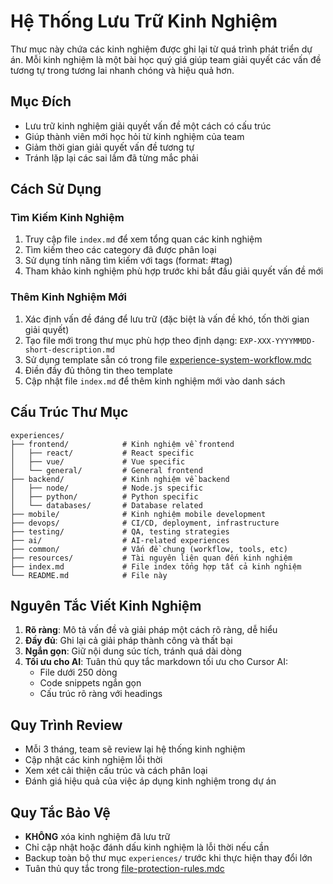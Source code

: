 # Hệ Thống Lưu Trữ Kinh Nghiệm

Thư mục này chứa các kinh nghiệm được ghi lại từ quá trình phát triển dự án. Mỗi kinh nghiệm là một bài học quý giá giúp team giải quyết các vấn đề tương tự trong tương lai nhanh chóng và hiệu quả hơn.

## Mục Đích

- Lưu trữ kinh nghiệm giải quyết vấn đề một cách có cấu trúc
- Giúp thành viên mới học hỏi từ kinh nghiệm của team
- Giảm thời gian giải quyết vấn đề tương tự
- Tránh lặp lại các sai lầm đã từng mắc phải

## Cách Sử Dụng

### Tìm Kiếm Kinh Nghiệm

1. Truy cập file `index.md` để xem tổng quan các kinh nghiệm
2. Tìm kiếm theo các category đã được phân loại
3. Sử dụng tính năng tìm kiếm với tags (format: #tag)
4. Tham khảo kinh nghiệm phù hợp trước khi bắt đầu giải quyết vấn đề mới

### Thêm Kinh Nghiệm Mới

1. Xác định vấn đề đáng để lưu trữ (đặc biệt là vấn đề khó, tốn thời gian giải quyết)
2. Tạo file mới trong thư mục phù hợp theo định dạng: `EXP-XXX-YYYYMMDD-short-description.md`
3. Sử dụng template sẵn có trong file [experience-system-workflow.mdc](../.cursor/rules/experience-system-workflow.mdc)
4. Điền đầy đủ thông tin theo template
5. Cập nhật file `index.md` để thêm kinh nghiệm mới vào danh sách

## Cấu Trúc Thư Mục

```
experiences/
├── frontend/            # Kinh nghiệm về frontend
│   ├── react/           # React specific
│   ├── vue/             # Vue specific
│   └── general/         # General frontend
├── backend/             # Kinh nghiệm về backend
│   ├── node/            # Node.js specific
│   ├── python/          # Python specific
│   └── databases/       # Database related
├── mobile/              # Kinh nghiệm mobile development
├── devops/              # CI/CD, deployment, infrastructure
├── testing/             # QA, testing strategies
├── ai/                  # AI-related experiences
├── common/              # Vấn đề chung (workflow, tools, etc)
├── resources/           # Tài nguyên liên quan đến kinh nghiệm
├── index.md             # File index tổng hợp tất cả kinh nghiệm
└── README.md            # File này
```

## Nguyên Tắc Viết Kinh Nghiệm

1. **Rõ ràng**: Mô tả vấn đề và giải pháp một cách rõ ràng, dễ hiểu
2. **Đầy đủ**: Ghi lại cả giải pháp thành công và thất bại
3. **Ngắn gọn**: Giữ nội dung súc tích, tránh quá dài dòng
4. **Tối ưu cho AI**: Tuân thủ quy tắc markdown tối ưu cho Cursor AI:
   - File dưới 250 dòng
   - Code snippets ngắn gọn
   - Cấu trúc rõ ràng với headings

## Quy Trình Review

- Mỗi 3 tháng, team sẽ review lại hệ thống kinh nghiệm
- Cập nhật các kinh nghiệm lỗi thời
- Xem xét cải thiện cấu trúc và cách phân loại
- Đánh giá hiệu quả của việc áp dụng kinh nghiệm trong dự án

## Quy Tắc Bảo Vệ

- **KHÔNG** xóa kinh nghiệm đã lưu trữ
- Chỉ cập nhật hoặc đánh dấu kinh nghiệm là lỗi thời nếu cần
- Backup toàn bộ thư mục `experiences/` trước khi thực hiện thay đổi lớn
- Tuân thủ quy tắc trong [file-protection-rules.mdc](../.cursor/rules/file-protection-rules.mdc)

